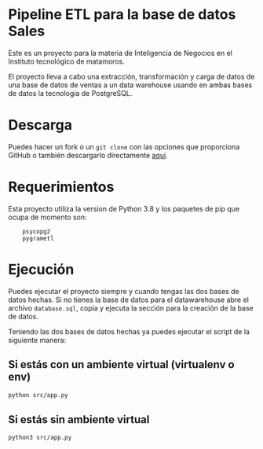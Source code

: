 # Pipeline ETL para la base de datos Sales

Este es un proyecto para la materia de Inteligencia de Negocios en el Instituto tecnológico de matamoros.   

El proyecto lleva a cabo una extracción, transformación y carga de datos de una base de datos de ventas a un data warehouse usando en ambas bases de datos la tecnología de PostgreSQL.

# Descarga

Puedes hacer un fork o un `git clone` con las opciones que proporciona GitHub o también descargarlo directamente [aquí]().

# Requerimientos

Esta proyecto utiliza la version de Python 3.8 y los paquetes de pip que ocupa de momento son:   

```
    psycopg2
    pygrametl
```

# Ejecución

Puedes ejecutar el proyecto siempre y cuando tengas las dos bases de datos hechas. Si no tienes la base de datos para el datawarehouse abre el archivo `database.sql`, copia y ejecuta la sección para la creación de la base de datos.   

Teniendo las dos bases de datos hechas ya puedes ejecutar el script de la siguiente manera:   

## Si estás con un ambiente virtual (virtualenv o env)

```bash
python src/app.py
```

## Si estás sin ambiente virtual

```bash
python3 src/app.py
```